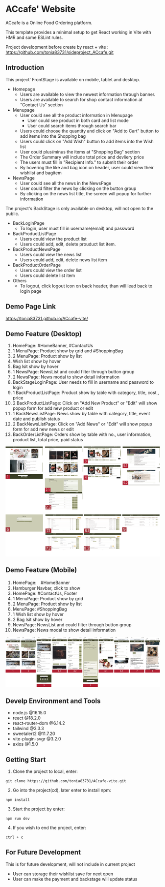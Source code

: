 # ACcafe' Website

ACcafe is a Online Food Ordering platform.

This template provides a minimal setup to get React working in Vite with HMR and some ESLint rules.

Project development before create by react + vite : https://github.com/tonia83731/sideproject_ACcafe.git


## Introduction

This project' FrontStage is available on mobile, tablet and desktop.

* Homepage
  * Users are available to view the newest information through banner.
  * Users are available to search for shop contact information at "Contact Us" section
* Menupage
  * User could see all the product information in Menupage
    * User could see product in both card and list mode
    * User could search items through search bar
  * Users could choose the quantity and click on "Add to Cart" button to add items into the Shopping bag
  * Users could click on "Add Wish" button to add items into the Wish list
  * User could plus/minus the items at "Shopping Bag" section
  * The Order Summary will include total price and devliery price
  * The users must fill in "Recipient Info." to submit their order
  * By hovering the like and bag icon on header, user could view their wishlist and bagitem
* NewsPage
  * User could see all the news in the NewsPage
  * User could filter the news by clicking on the button group
  * By clicking on the news list title, the screen will popup for further information

The project's BackStage is only available on desktop, will not open to the public.
* BackLoginPage
  * To login, user must fill in username(email) and password
* BackProductListPage
  * Users could view the product list 
  * Users could add, edit, delete prouduct list item.
* BackProductNewsPage
  * Users could view the news list 
  * Users could add, edit, delete news list item
* BackProductOrderPage
  * Users could view the order list 
  * Users could delete list item
* Others
  * To logout, click logout icon on back header, than will lead back to login page 

## Demo Page Link
https://tonia83731.github.io/ACcafe-vite/


## Demo Feature (Desktop)
1. HomePage: #HomeBanner, #ContactUs
2. 1 MenuPage: Product show by grid and #ShoppingBag
2. 2 MenuPage: Product show by list
3. Wish list show by hover
4. Bag lsit show by hover
5. 1 NewsPage: NewsList and could filter through button group
5. 2 NewsPage: News modal to show detail information
6. BackStageLoginPage: User needs to fill in username and password to login
7. 1 BackProductListPage: Product show by table with category, title, cost , price
7. 2 BackProductListPage: Click on "Add New Product" or "Edit" will show popup form for add new product or edit
8. 1 BackNewsListPage: News show by table with category, title, event date and publish status
8. 2 BackNewsListPage: Click on "Add News" or "Edit" will show popup form for add new news or edit
9. BackOrderListPage: Orders show by table with no., user information, product list, total price, paid status

![Alt text](src/assets/img/rm_Desktop_new-01.png)

## Demo Feature (Mobile)
1. HomePage:　#HomeBanner
2. Hamburger Navbar, click to show
3. HomePage: #ContactUs, Footer
4. 1 MenuPage: Product show by grid
4. 2 MenuPage: Product show by list
5. MenuPage: #ShoppingBag
6. 1 Wish list show by hover
6. 2 Bag lsit show by hover
7. NewsPage: NewsList and could filter through button group
8. NewsPage: News modal to show detail information

![Alt text](src/assets/img/rm_Tablet_new-02.png)

## Develp Environment and Tools

* node.js @16.15.0
* react @18.2.0
* react-router-dom @6.14.2
* tailwind @3.3.3
* sweetalert2 @11.7.20
* vite-plugin-svgr @3.2.0
* axios @1.5.0

## Getting Start

1. Clone the project to local, enter:

```
git clone https://github.com/tonia83731/ACcafe-vite.git
```

2. Go into the project(cd), later enter to install npm:

```
npm install
```

3. Start the project by enter:

```
npm run dev
```

4. If you wish to end the project, enter:

```
ctrl + c
```

## For Future Development

This is for future development, will not include in current project

* User can storage their wishlist save for next open
* User can make the payment and backstage will update status



<!-- deploy github page: https://www.youtube.com/watch?v=XhoWXhyuW_I -->
<!-- deploy github page with react router dom: https://www.youtube.com/watch?v=uEEj2c3_ydg -->
